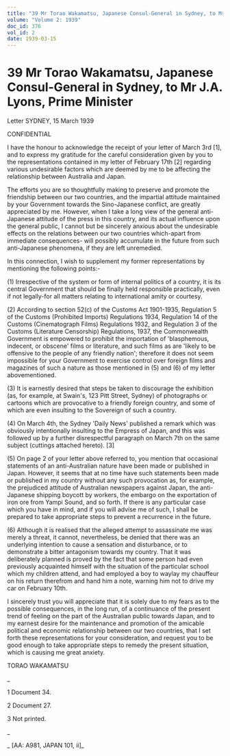 ```yaml
---
title: "39 Mr Torao Wakamatsu, Japanese Consul-General in Sydney, to Mr J.A. Lyons, Prime Minister"
volume: "Volume 2: 1939"
doc_id: 376
vol_id: 2
date: 1939-03-15
---
```


# 39 Mr Torao Wakamatsu, Japanese Consul-General in Sydney, to Mr J.A. Lyons, Prime Minister

Letter SYDNEY, 15 March 1939

CONFIDENTIAL

I have the honour to acknowledge the receipt of your letter of March 3rd [1], and to express my gratitude for the careful consideration given by you to the representations contained in my letter of February 17th [2] regarding various undesirable factors which are deemed by me to be affecting the relationship between Australia and Japan.

The efforts you are so thoughtfully making to preserve and promote the friendship between our two countries, and the impartial attitude maintained by your Government towards the Sino-Japanese conflict, are greatly appreciated by me. However, when I take a long view of the general anti-Japanese attitude of the press in this country, and its actual influence upon the general public, I cannot but be sincerely anxious about the undesirable effects on the relations between our two countries which-apart from immediate consequences- will possibly accumulate in the future from such anti-Japanese phenomena, if they are left unremedied.

In this connection, I wish to supplement my former representations by mentioning the following points:-

(1) Irrespective of the system or form of internal politics of a country, it is its central Government that should be finally held responsible practically, even if not legally-for all matters relating to international amity or courtesy.

(2) According to section 52(c) of the Customs Act 1901-1935, Regulation 5 of the Customs (Prohibited Imports) Regulations 1934, Regulation 14 of the Customs (Cinematograph Films) Regulations 1932, and Regulation 3 of the Customs (Literature Censorship) Regulations, 1937, the Commonwealth Government is empowered to prohibit the importation of 'blasphemous, indecent, or obscene' films or literature, and such films as are 'likely to be offensive to the people of any friendly nation'; therefore it does not seem impossible for your Government to exercise control over foreign films and magazines of such a nature as those mentioned in (5) and (6) of my letter abovementioned.

(3) It is earnestly desired that steps be taken to discourage the exhibition (as, for example, at Swain's, 123 Pitt Street, Sydney) of photographs or cartoons which are provocative to a friendly foreign country, and some of which are even insulting to the Sovereign of such a country.

(4) On March 4th, the Sydney 'Daily News' published a remark which was obviously intentionally insulting to the Empress of Japan, and this was followed up by a further disrespectful paragraph on March 7th on the same subject (cuttings attached hereto). [3]

(5) On page 2 of your letter above referred to, you mention that occasional statements of an anti-Australian nature have been made or published in Japan. However, it seems that at no time have such statements been made or published in my country without any such provocation as, for example, the prejudiced attitude of Australian newspapers against Japan, the anti-Japanese shipping boycott by workers, the embargo on the exportation of iron ore from Yampi Sound, and so forth. If there is any particular case which you have in mind, and if you will advise me of such, I shall be prepared to take appropriate steps to prevent a recurrence in the future.

(6) Although it is realised that the alleged attempt to assassinate me was merely a threat, it cannot, nevertheless, be denied that there was an underlying intention to cause a sensation and disturbance, or to demonstrate a bitter antagonism towards my country. That it was deliberately planned is proved by the fact that some person had even previously acquainted himself with the situation of the particular school which my children attend, and had employed a boy to waylay my chauffeur on his return therefrom and hand him a note, warning him not to drive my car on February 10th.

I sincerely trust you will appreciate that it is solely due to my fears as to the possible consequences, in the long run, of a continuance of the present trend of feeling on the part of the Australian public towards Japan, and to my earnest desire for the maintenance and promotion of the amicable political and economic relationship between our two countries, that I set forth these representations for your consideration, and request you to be good enough to take appropriate steps to remedy the present situation, which is causing me great anxiety.

TORAO WAKAMATSU

_

1 Document 34.

2 Document 27.

3 Not printed.

_

_ [AA: A981, JAPAN 101, ii]_

